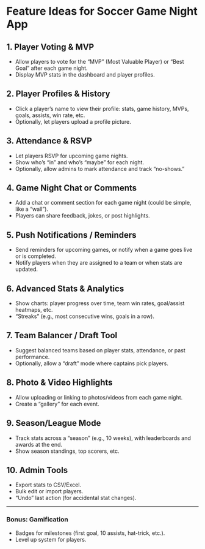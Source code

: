 # Feature Ideas for Soccer Game Night App

## 1. Player Voting & MVP
- Allow players to vote for the “MVP” (Most Valuable Player) or “Best Goal” after each game night.
- Display MVP stats in the dashboard and player profiles.

## 2. Player Profiles & History
- Click a player’s name to view their profile: stats, game history, MVPs, goals, assists, win rate, etc.
- Optionally, let players upload a profile picture.

## 3. Attendance & RSVP
- Let players RSVP for upcoming game nights.
- Show who’s “in” and who’s “maybe” for each night.
- Optionally, allow admins to mark attendance and track “no-shows.”

## 4. Game Night Chat or Comments
- Add a chat or comment section for each game night (could be simple, like a “wall”).
- Players can share feedback, jokes, or post highlights.

## 5. Push Notifications / Reminders
- Send reminders for upcoming games, or notify when a game goes live or is completed.
- Notify players when they are assigned to a team or when stats are updated.

## 6. Advanced Stats & Analytics
- Show charts: player progress over time, team win rates, goal/assist heatmaps, etc.
- “Streaks” (e.g., most consecutive wins, goals in a row).

## 7. Team Balancer / Draft Tool
- Suggest balanced teams based on player stats, attendance, or past performance.
- Optionally, allow a “draft” mode where captains pick players.

## 8. Photo & Video Highlights
- Allow uploading or linking to photos/videos from each game night.
- Create a “gallery” for each event.

## 9. Season/League Mode
- Track stats across a “season” (e.g., 10 weeks), with leaderboards and awards at the end.
- Show season standings, top scorers, etc.

## 10. Admin Tools
- Export stats to CSV/Excel.
- Bulk edit or import players.
- “Undo” last action (for accidental stat changes).

---

### Bonus: Gamification
- Badges for milestones (first goal, 10 assists, hat-trick, etc.).
- Level up system for players. 